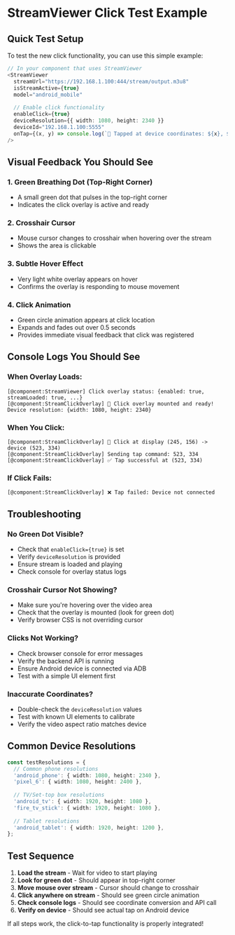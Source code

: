 # StreamViewer Click Test Example

## Quick Test Setup

To test the new click functionality, you can use this simple example:

```typescript
// In your component that uses StreamViewer
<StreamViewer
  streamUrl="https://192.168.1.100:444/stream/output.m3u8"
  isStreamActive={true}
  model="android_mobile"
  
  // Enable click functionality
  enableClick={true}
  deviceResolution={{ width: 1080, height: 2340 }}
  deviceId="192.168.1.100:5555"
  onTap={(x, y) => console.log(`🎯 Tapped at device coordinates: ${x}, ${y}`)}
/>
```

## Visual Feedback You Should See

### 1. **Green Breathing Dot** (Top-Right Corner)
- A small green dot that pulses in the top-right corner
- Indicates the click overlay is active and ready

### 2. **Crosshair Cursor**
- Mouse cursor changes to crosshair when hovering over the stream
- Shows the area is clickable

### 3. **Subtle Hover Effect**
- Very light white overlay appears on hover
- Confirms the overlay is responding to mouse movement

### 4. **Click Animation**
- Green circle animation appears at click location
- Expands and fades out over 0.5 seconds
- Provides immediate visual feedback that click was registered

## Console Logs You Should See

### When Overlay Loads:
```
[@component:StreamViewer] Click overlay status: {enabled: true, streamLoaded: true, ...}
[@component:StreamClickOverlay] 🎯 Click overlay mounted and ready! Device resolution: {width: 1080, height: 2340}
```

### When You Click:
```
[@component:StreamClickOverlay] 🎯 Click at display (245, 156) -> device (523, 334)
[@component:StreamClickOverlay] Sending tap command: 523, 334
[@component:StreamClickOverlay] ✅ Tap successful at (523, 334)
```

### If Click Fails:
```
[@component:StreamClickOverlay] ❌ Tap failed: Device not connected
```

## Troubleshooting

### No Green Dot Visible?
- Check that `enableClick={true}` is set
- Verify `deviceResolution` is provided
- Ensure stream is loaded and playing
- Check console for overlay status logs

### Crosshair Cursor Not Showing?
- Make sure you're hovering over the video area
- Check that the overlay is mounted (look for green dot)
- Verify browser CSS is not overriding cursor

### Clicks Not Working?
- Check browser console for error messages
- Verify the backend API is running
- Ensure Android device is connected via ADB
- Test with a simple UI element first

### Inaccurate Coordinates?
- Double-check the `deviceResolution` values
- Test with known UI elements to calibrate
- Verify the video aspect ratio matches device

## Common Device Resolutions

```typescript
const testResolutions = {
  // Common phone resolutions
  'android_phone': { width: 1080, height: 2340 },
  'pixel_6': { width: 1080, height: 2400 },
  
  // TV/Set-top box resolutions  
  'android_tv': { width: 1920, height: 1080 },
  'fire_tv_stick': { width: 1920, height: 1080 },
  
  // Tablet resolutions
  'android_tablet': { width: 1920, height: 1200 },
};
```

## Test Sequence

1. **Load the stream** - Wait for video to start playing
2. **Look for green dot** - Should appear in top-right corner
3. **Move mouse over stream** - Cursor should change to crosshair
4. **Click anywhere on stream** - Should see green circle animation
5. **Check console logs** - Should see coordinate conversion and API call
6. **Verify on device** - Should see actual tap on Android device

If all steps work, the click-to-tap functionality is properly integrated! 